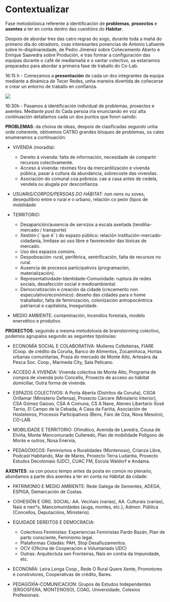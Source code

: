 # Contextualizar
Fase metodolóxica referente á identificación de **problemas**, **proxectos** e **axentes** a ter en conta dentro das cuestións do **Habitar**. 

Despois de abordar tres das catro regras do xogo, durante toda a mañá do primerio día do obradoiro, coas interesantes ponencias de Antonio Lafuente sobre In-displinariedade, de Pedro Jiménez sobre Coñecemento Aberto e Enrique Saavedra sobre Produción, e tras formar a configuración das equipas durante o café de mediamañá e o xantar colectivo, xa estariamos preparadxs para abordar a primeira fase de traballo do Co-Lab.


16:15 h - Comezamos a **presentación** de cada un dxs integrantes da equipa mediante a dinámica de Tecer Redes, unha maneira divertida de coñecerse e crear un entorno de traballo en confianza.

![](http://forxa.colab.coruna.gal/Vicente%20Conde/obradoiro/raw/master/o_habitar/imaxes/contextualizar.%20tecer_rede.jpg/)


16:30h - Pasamos á identificación individual de problemas, proxectos e axentes. Mediante *post its* Cada persoa iría enunciando en voz alta continuación detallamos cada un dos puntos que foron saíndo:

**PROBLEMAS**: da choiva de ideas, despois de clasificadas segundo unha orde coherente, obtivemos CATRO grandes bloques de problemas, os cales enumeramos a continuación:

- VIVENDA (moradía): 
    
    * Dereito á vivenda: falta de información, necesidade de compartir recursos colectivamente.
    * Acceso á vivenda: réximes fóra da mercantilización e vivenda pública, pasar á cultura da abundancia, sobrecoste das vivendas.
    * Asociación do comunal coa pobreza: cae a casa antes de cedela, vendela ou alugala por desconfianza.

- USUARI*S/CORPOS/PERSOAS DO HÁBITAT: non nen*s ou xoves, desequilibrio entre o rural e o urbano, relación co peón (tipos de mobilidade

- TERRITORIO:
    
    * Desaparición/ausencia de servizos a escala axeitada (tendiña-mercado / transporte)
    * Xestión (¨que é¨) do espazo público: relación institución-mercado-cidadanía, limítase ao uso libre e favorecedor das lóxicas de mercado. 
    * Uso dos espazos comúns.
    * Despoboación: rural, periférica, xentrificación, falta de recursos no rural.
    * Ausencia de procesos participativos (programación, materialización).
    * Representatividade-Identidade-Comunidade: ruptura de redes sociais, desafección social e medioambiental.
    * Democratización e creación da cidade (crecemento non especulativo/económico):  deseño das cidades para o home traballador, falta de feminización, colonización antropocéntrica patriarcal e capitalista, Inseguridade.

- MEDIO AMBIENTE: contaminación, incendios forestais, modelo enerxético e produtivo.


**PROXECTOS**: seguindo a mesma metodoloxía de brainstorming colectivo, podemos agrupalos segundo as seguintes tipoloxías:

- ECONOMÍA SOCIAL E COLABORATIVA: Mulleres Colleiteiras, FIARE (Coop. de crédito da Coruña, Banco de Alimentos, Zocamiñoca, Hortas urbanas comunitarias, Praza do mercado de Monte Alto, Artesáns da Pesca Soc. Coop., Marineda City, Sala Pelícano.

- ACCESO Á VIVENDA: Vivenda colectiva de Monte Alto, Programa de compra de vivenda polo Concello, Proxecto de acceso ao hábitat domiciliar, Outra forma de vivenda.

- ESPAZOS COLECTIVOS: A Porta Aberta (Distritos da Coruña), CSOA Orillamar (Ministerio Defensa),  Proxecto Cárcere (Ministerio Interior), CSA Gómez Gaioso, CSA A Comuna, CS A Nave, Ateneo Libertario Xosé Tarrio, El Campo de la Cebada, A Casa da Fariña, Asociación de Hosteleiros, Procesos Participativos (Bens, Faro de Oza, Nova Mesoiro), CO-LAB.

- MOBILIDADE E TERRITORIO: Ofimático, Avenida de Lavedra, Cousa de Elviña, Monte Mancomunado Culleredo, Plan de mobilidade Polígono de Morás e outros, Nosa Enerxía, 

- PEDAGÓXICOS: Feminismos e Ruralidades (Montenoso), Crianza Libre, Podcast Habitando, Mar de Mares, Proxecto Terra Ludantia, Proxecto Estudos Decoloniais (UDC), CUAC FM, Escola Waldorf e Andaina.   
    

**AXENTES**: xa con pouco tempo antes da posta en común no plenario, abordamos a parte dos axentes a ter en conta no Hábitat da cidade:

- PATRIMONIO E MEDIO AMBIENTE: Rede Galega de Sementes, ADEGA, ESPIGA, Demarcación de Costas.

- COHESIÓN E ORG. SOCIAL: AA. Veciñais (varias), AA. Culturais (varias), Nais e nen*s, Mancomunidades (auga, montes, etc.), Admon. Pública (Concellos, Deputacións, Ministerio).

- EQUIDADE DEREITOS E DEMOCRACIA: 
    
    * Colectivos Feministas: Experiencias Feministas Pardo Bazán, Plan de parto consciente, Feminismo legal.
    * Plataformas Cidadás: PAH, Stop Desafiuzamentos.
    * OCV (Oficina de Cooperación e Voluntariado UDC)
    * Outras: Arquitectuta sen Fronteiras, Nais en contra da Impunidade, etc.

- ECONOMÍA: Leira Longa Coop., Rede O Rural Quere Xente, Promotores e construtores, Cooperativas de crédito, Bares.

- PEDAGÓXÍA-COMUNICACION: Grupos de Estudos Independentes (ERGOSFERA, MONTENOSO), COAG, Universidade, Colexios Profesionais.